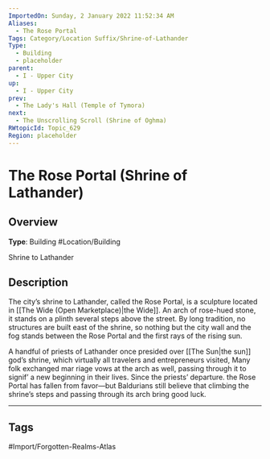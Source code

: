 ```yaml
---
ImportedOn: Sunday, 2 January 2022 11:52:34 AM
Aliases:
  - The Rose Portal
Tags: Category/Location Suffix/Shrine-of-Lathander
Type:
  - Building
  - placeholder
parent:
  - I - Upper City
up:
  - I - Upper City
prev:
  - The Lady's Hall (Temple of Tymora)
next:
  - The Unscrolling Scroll (Shrine of Oghma)
RWtopicId: Topic_629
Region: placeholder
---
```

# The Rose Portal (Shrine of Lathander)
## Overview
**Type**: Building
#Location/Building

Shrine to Lathander

## Description
The city’s shrine to Lathander, called the Rose Portal, is a sculpture located in [[The Wide (Open Marketplace)|the Wide]]. An arch of rose-hued stone, it stands on a plinth several steps above the street. By long tradition, no structures are built east of the shrine, so nothing but the city wall and the fog stands between the Rose Portal and the first rays of the rising sun.

A handful of priests of Lathander once presided over [[The Sun|the sun]] god’s shrine, which virtually all travelers and entrepreneurs visited, Many folk exchanged mar riage vows at the arch as well, passing through it to signif’ a new beginning in their lives. Since the priests’ departure. the Rose Portal has fallen from favor—but Baldurians still believe that climbing the shrine’s steps and passing through its arch bring good luck.


---
## Tags
#Import/Forgotten-Realms-Atlas

